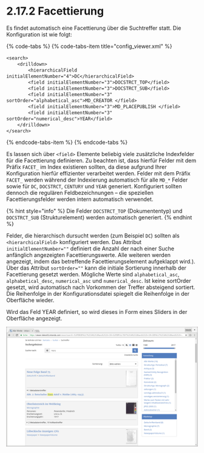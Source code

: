 # 2.17.2 Facettierung

Es findet automatisch eine Facettierung über die Suchtreffer statt. Die Konfiguration ist wie folgt:

{% code-tabs %}
{% code-tabs-item title="config\_viewer.xml" %}
```markup
<search>
    <drilldown>
        <hierarchicalField initialElementNumber="4">DC</hierarchicalField>
        <field initialElementNumber="3">DOCSTRCT_TOP</field>
        <field initialElementNumber="3">DOCSTRCT_SUB</field>
        <field initialElementNumber="3" sortOrder="alphabetical_asc">MD_CREATOR </field>
        <field initialElementNumber="3">MD_PLACEPUBLISH </field>
        <field initialElementNumber="3" sortOrder="numerical_desc">YEAR</field>
    </drilldown>
</search>
```
{% endcode-tabs-item %}
{% endcode-tabs %}

Es lassen sich über `<field>` Elemente beliebig viele zusätzliche Indexfelder für die Facettierung definieren. Zu beachten ist, dass hierfür Felder mit dem Präfix `FACET_` im Index existieren sollten, da diese aufgrund Ihrer Konfiguration hierfür effizienter verarbeitet werden. Felder mit dem Präfix `FACET_` werden während der Indexierung automatisch für alle `MD_*` Felder sowie für `DC`, `DOCSTRCT`, `CENTURY` und `YEAR` generiert. Konfiguriert sollten dennoch die regulären Feldbezeichnungen – die speziellen Facettierungsfelder werden intern automatisch verwendet. 

{% hint style="info" %}
Die Felder `DOCSTRCT_TOP` \(Dokumententyp\) und `DOCSTRCT_SUB` \(Strukturelement\) werden automatisch generiert.
{% endhint %}

Felder, die hierarchisch dursucht werden \(zum Beispiel `DC`\) sollten als `<hierarchicalField>` konfiguriert werden. Das Attribut `initialElementNumber=""` definiert die Anzahl der nach einer Suche anfänglich angezeigten Facettierungswerte. Alle weiteren werden angezeigt, indem das betreffende Facettierungselement aufgeklappt wird.\). Über das Attribut `sortOrder=""` kann die initiale Sortierung innerhalb der Facettierung gesetzt werden. Mögliche Werte sind `alphabetical_asc`, `alphabetical_desc`, `numerical_asc` und `numerical_desc`. Ist keine sortOrder gesetzt, wird automatisch nach Vorkommen der Treffer absteigend sortiert. Die Reihenfolge in der Konfigurationsdatei spiegelt die Reihenfolge in der Oberfläche wieder. 

Wird das Feld YEAR definiert, so wird dieses in Form eines Sliders in der Oberfläche angezeigt.

![Facettierung nach Zeitraum, Sammlung und Objekttyp](../../.gitbook/assets/facettierung.png)



